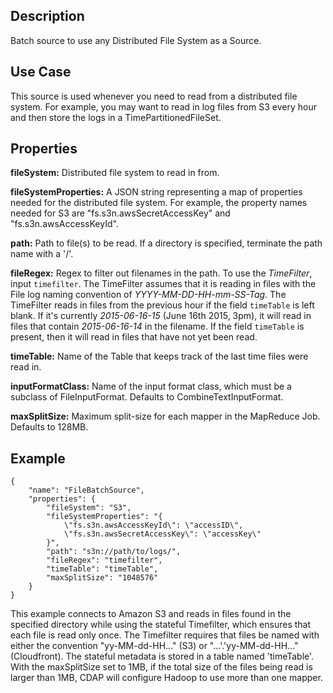 Description
-----------

Batch source to use any Distributed File System as a Source.

Use Case
--------

This source is used whenever you need to read from a distributed file system.
For example, you may want to read in log files from S3 every hour and then store
the logs in a TimePartitionedFileSet.

Properties
----------

**fileSystem:** Distributed file system to read in from.

**fileSystemProperties:** A JSON string representing a map of properties
needed for the distributed file system.
For example, the property names needed for S3 are "fs.s3n.awsSecretAccessKey"
and "fs.s3n.awsAccessKeyId".

**path:** Path to file(s) to be read. If a directory is specified,
terminate the path name with a \'/\'.

**fileRegex:** Regex to filter out filenames in the path.
To use the *TimeFilter*, input ``timefilter``. The TimeFilter assumes that it is
reading in files with the File log naming convention of *YYYY-MM-DD-HH-mm-SS-Tag*.
The TimeFilter reads in files from the previous hour if the field ``timeTable`` is
left blank. If it's currently *2015-06-16-15* (June 16th 2015, 3pm), it will read
in files that contain *2015-06-16-14* in the filename. If the field ``timeTable`` is
present, then it will read in files that have not yet been read.

**timeTable:** Name of the Table that keeps track of the last time files
were read in.

**inputFormatClass:** Name of the input format class, which must be a
subclass of FileInputFormat. Defaults to CombineTextInputFormat.

**maxSplitSize:** Maximum split-size for each mapper in the MapReduce Job. Defaults to 128MB.

Example
-------

    {
        "name": "FileBatchSource",
        "properties": {
            "fileSystem": "S3",
            "fileSystemProperties": "{
                \"fs.s3n.awsAccessKeyId\": \"accessID\",
                \"fs.s3n.awsSecretAccessKey\": \"accessKey\"
            }",
            "path": "s3n://path/to/logs/",
            "fileRegex": "timefilter",
            "timeTable": "timeTable",
            "maxSplitSize": "1048576"
        }
    }

This example connects to Amazon S3 and reads in files found in the specified directory while
using the stateful Timefilter, which ensures that each file is read only once. The Timefilter
requires that files be named with either the convention "yy-MM-dd-HH..." (S3) or "...'.'yy-MM-dd-HH..."
(Cloudfront). The stateful metadata is stored in a table named 'timeTable'. With the maxSplitSize
set to 1MB, if the total size of the files being read is larger than 1MB, CDAP will
configure Hadoop to use more than one mapper.
